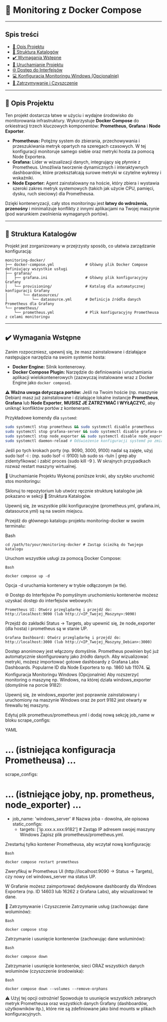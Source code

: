 # 🚀 Monitoring z Docker Compose

---

## Spis treści
* [🌟 Opis Projektu](#-opis-projektu)
* [📂 Struktura Katalogów](#-struktura-katalogów)
* [✔️ Wymagania Wstępne](#️-wymagania-wstępne)
* [🚀 Uruchamianie Projektu](#-uruchamianie-projektu)
* [🌐 Dostęp do Interfejsów](#-dostęp-do-interfejsów)
* [💻 Konfiguracja Monitoringu Windows (Opcjonalnie)](#-konfiguracja-monitoringu-windows-opcjonalnie)
* [🧹 Zatrzymywanie i Czyszczenie](#-zatrzymywanie-i-czyszczenie)

---

## 🌟 Opis Projektu

Ten projekt dostarcza łatwe w użyciu i wydajne środowisko do monitorowania infrastruktury. Wykorzystuje **Docker Compose** do orkiestracji trzech kluczowych komponentów: **Prometheus**, **Grafana** i **Node Exporter**.

* **Prometheus:** Potężny system do zbierania, przechowywania i przeszukiwania metryk opartych na szeregach czasowych. W tej konfiguracji monitoruje samego siebie oraz metryki hosta za pomocą Node Exportera.
* **Grafana:** Lider w wizualizacji danych, integrujący się płynnie z Prometheus. Umożliwia tworzenie dynamicznych i interaktywnych dashboardów, które przekształcają surowe metryki w czytelne wykresy i wskaźniki.
* **Node Exporter:** Agent zainstalowany na hoście, który zbiera i wystawia szeroki zakres metryk systemowych (takich jak użycie CPU, pamięci, dysku, ruch sieciowy) dla Prometheusa.

Dzięki konteneryzacji, cały stos monitoringu jest **łatwy do wdrożenia, przenośny** i minimalizuje konflikty z innymi aplikacjami na Twojej maszynie (pod warunkiem zwolnienia wymaganych portów).

---

## 📂 Struktura Katalogów

Projekt jest zorganizowany w przejrzysty sposób, co ułatwia zarządzanie konfiguracją:
```
monitoring-docker/
├── docker-compose.yml              # Główny plik Docker Compose definiujący wszystkie usługi
├── grafana/
│   ├── grafana.ini                 # Główny plik konfiguracyjny Grafany
│   └── provisioning/               # Katalog dla automatycznej konfiguracji Grafany
│       └── datasources/
│           └── datasource.yml      # Definicja źródła danych Prometheus dla Grafany
└── prometheus/
	└── prometheus.yml              # Plik konfiguracyjny Prometheusa z celami monitoringu
```
---

## ✔️ Wymagania Wstępne

Zanim rozpoczniesz, upewnij się, że masz zainstalowane i działające następujące narzędzia na swoim systemie hosta:

* **Docker Engine:** Silnik kontenerowy.
* **Docker Compose Plugin:** Narzędzie do definiowania i uruchamiania aplikacji wielokontenerowych (zazwyczaj instalowane wraz z Docker Engine jako `docker compose`).

**⚠️ Ważna uwaga dotycząca portów:**
Jeśli na Twoim hoście (np. maszynie Debian) masz już zainstalowane i działające lokalne instancje **Prometheus**, **Grafana** lub **Node Exporter**, **MUSISZ JE ZATRZYMAĆ I WYŁĄCZYĆ**, aby uniknąć konfliktów portów z kontenerami.

Przykładowe komendy dla `systemd`:

```bash
sudo systemctl stop prometheus && sudo systemctl disable prometheus
sudo systemctl stop grafana-server && sudo systemctl disable grafana-server
sudo systemctl stop node_exporter && sudo systemctl disable node_exporter
sudo systemctl daemon-reload # Odświeżenie konfiguracji systemd po zmianach
```

Jeśli po tych krokach porty (np. 9090, 3000, 9100) nadal są zajęte, użyj sudo lsof -i :<PORT> (np. sudo lsof -i :9100) lub sudo ss -tuln | grep <PORT> aby zidentyfikować i zabić proces (sudo kill -9 <PID>). W skrajnych przypadkach rozważ restart maszyny wirtualnej.

🚀 Uruchamianie Projektu
Wykonaj poniższe kroki, aby szybko uruchomić stos monitoringu:

Sklonuj to repozytorium lub utwórz ręcznie strukturę katalogów jak pokazano w sekcji 📂 Struktura Katalogów.

Upewnij się, że wszystkie pliki konfiguracyjne (prometheus.yml, grafana.ini, datasource.yml) są na swoim miejscu.

Przejdź do głównego katalogu projektu monitoring-docker w swoim terminalu:

Bash
```
cd /path/to/your/monitoring-docker # Zastąp ścieżką do Twojego katalogu
```
Uruchom wszystkie usługi za pomocą Docker Compose:
```
Bash

docker compose up -d
```
Opcja -d uruchamia kontenery w trybie odłączonym (w tle).

🌐 Dostęp do Interfejsów
Po pomyślnym uruchomieniu kontenerów możesz uzyskać dostęp do interfejsów webowych:
```
Prometheus UI: Otwórz przeglądarkę i przejdź do:
http://localhost:9090 (lub http://<IP_Twojej_Maszyny>:9090)
```
Przejdź do zakładki Status -> Targets, aby upewnić się, że node_exporter (dla hosta) i prometheus są w stanie UP.

```
Grafana Dashboard: Otwórz przeglądarkę i przejdź do:
http://localhost:3000 (lub http://<IP_Twojej_Maszyny_Debian>:3000)
```

Dostęp anonimowy jest włączony domyślnie. Prometheus powinien być już automatycznie skonfigurowany jako źródło danych.
Aby wizualizować metryki, możesz importować gotowe dashboardy z Grafana Labs Dashboards. Popularne ID dla Node Exportera to np. 1860 lub 11074.
💻 Konfiguracja Monitoringu Windows (Opcjonalnie)
Aby rozszerzyć monitoring o maszynę np. Windows, na której działa windows_exporter (domyślnie na porcie 9182):

Upewnij się, że windows_exporter jest poprawnie zainstalowany i uruchomiony na maszynie Windows oraz że port 9182 jest otwarty w firewallu tej maszyny.

Edytuj plik prometheus/prometheus.yml i dodaj nową sekcję job_name w bloku scrape_configs:

YAML

# ... (istniejąca konfiguracja Prometheusa) ...

scrape_configs:
  # ... (istniejące joby, np. prometheus, node_exporter) ...

  - job_name: 'windows_server' # Nazwa joba - dowolna, ale opisowa
    static_configs:
      - targets: ['ip.xxx.x.xxx:9182'] # Zastąp IP adresem swojej maszyny Windows
Zapisz plik prometheus/prometheus.yml.

Zrestartuj tylko kontener Prometheusa, aby wczytał nową konfigurację:
```
Bash

docker compose restart prometheus
```
Zweryfikuj w Prometheus UI (http://localhost:9090 -> Status -> Targets), czy nowy cel windows_server ma status UP.

W Grafanie możesz zaimportować dedykowane dashboardy dla Windows Exportera (np. ID 14603 lub 16262 z Grafana Labs), aby wizualizować te dane.

🧹 Zatrzymywanie i Czyszczenie
Zatrzymanie usług (zachowując dane woluminów):
```
Bash

docker compose stop
```
Zatrzymanie i usunięcie kontenerów (zachowując dane woluminów):
```
Bash

docker compose down
```
Zatrzymanie i usunięcie kontenerów, sieci ORAZ wszystkich danych woluminów (czyszczenie środowiska):
```
Bash

docker compose down --volumes --remove-orphans
```
⚠️ Użyj tej opcji ostrożnie! Spowoduje to usunięcie wszystkich zebranych metryk Prometheusa oraz wszystkich danych Grafany (dashboardów, użytkowników itp.), które nie są zdefiniowane jako bind mounts w plikach konfiguracyjnych.